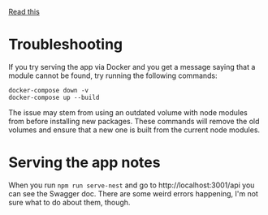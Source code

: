[Read this](https://arnaudcortisse.com/blog/trying-out-nestjs-part-1/)

# Troubleshooting
If you try serving the app via Docker and you get a message saying that a module cannot be found, try running the following commands:

```
docker-compose down -v
docker-compose up --build
```
The issue may stem from using an outdated volume with node modules from before installing new packages. These commands will remove the old volumes and ensure that a new one is built from the current node modules.

# Serving the app notes

When you run `npm run serve-nest` and go to http://localhost:3001/api you can see the Swagger doc. There are some weird errors happening, I'm not sure what to do about them, though.